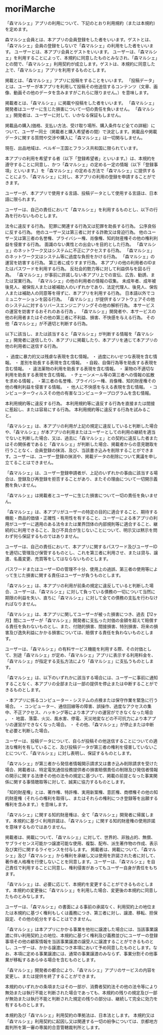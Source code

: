 # moriMarche
「森マルシェ」アプリの利用について、下記のとおり利用規約（または本規約）を定めます。

森マルシェ会員とは、本アプリの会員登録をした者をいいます。ゲストとは、「森マルシェ」会員の登録をしないで「森マルシェ」の利用をした者をいいます。
ユーザーとは、本アプリ会員とゲストをいいます。
ユーザーは、「森マルシェ」を利用することによって、本規約に同意したものとみなされ、「森マルシェ」との間で、「森マルシェ」利用契約が成立します。ゲストは、本規約に同意した上で、「森マルシェ」アプリを利用するものとします。

掲載とは、「森マルシェ」アプリに投稿をすることをいいます。
「投稿データ」とは、ユーザーが本アプリを利用して投稿その他送信するコンテンツ（文章、画像、動画その他のデータを含みますがこれらに限りません。）を意味します。

掲載者とは、「森マルシェ」に掲載や投稿をした者をいいます。
「森マルシェ」開発者はユーザーに生じた損害について一切の責任を負いません。
「森マルシェ」開発者は、ユーザーに対して、いかなる保証もしません。

掲載品の購入(価格、支払い方法、受け取り場所、購入条件など全ての詳細）について、ユーザー同士（掲載者と購入希望者の間）で決定します。掲載品や掲載データに関する質問や交渉や購入に「森マルシェ」は一切関与しません。

現在、出品地域は、ベルギー王国とフランス共和国に限られています。

本アプリの利用を希望する者（以下「登録希望者」といいます。）は、本規約を遵守することに同意し、かつ「森マルシェ」の定める一定の情報（以下「登録事項」といいます。）を「森マルシェ」の定める方法で「森マルシェ」に提供することにより、「森マルシェ」に対し、本アプリの利用の登録を申請することができます。


ユーザーが、本アプリで使用する言語、投稿データとして使用する言語は、日本語に限られます。

ユーザーは、自己の責任において「森マルシェ」を利用するものとし、以下の行為を行わないものとします。

法令に違反する行為。
犯罪に関連する行為又は犯罪を助長する行為。
公序良俗に反する行為。
他のユーザー又は第三者に対する詐欺又は脅迫行為。
他のユーザー又は第三者の名誉権、プライバシー権、肖像権、知的財産権その他の権利利益を侵害する行為。
面識のない異性との出会いを目的とした行為。
「森マルシェ」のネットワーク又はシステムに不正にアクセスする行為。
「森マルシェ」のネットワーク又はシステム等に過度な負担をかける行為。
「森マルシェ」の運営を妨害する行為。
第三者に成りすます行為。
本アプリの他の利用者のIDまたはパスワードを利用する行為。
反社会的勢力等に対して利益供与を図る行為。
「森マルシェ」が事前に許諾しない本アプリ上での宣伝、広告、勧誘、または営業行為。
「森マルシェ」の他の利用者の情報の収集。
未成年者、成年被後見人、被保佐人または被補助人のいずれかであり、法定代理人、後見人、保佐人または補助人の同意等を得ずに、本アプリを利用する行為。
日本語以外でコミュニケーションを図る行為。
「森マルシェ」が提供するソフトウェアその他のシステムに対するリバースエンジニアリングその他の解析行為。
本サービスの運営を妨害するおそれのある行為 。
「森マルシェ」開発者や、本サービスの他の利用者またはその他の第三者に不利益、損害、不快感を与える行為。
その他「森マルシェ」が不適切と判断する行為。


以下に該当し、または該当すると「森マルシェ」が判断する情報を「森マルシェ」開発者に送信したり、本アプリに掲載したり、本アプリを通じて本アプリの他の利用者に送信する行為。 

・ 過度に暴力的又は残虐な表現を含む情報。
・ 過度にわいせつな表現を含む情報。
・ 差別を助長する表現を含む情報。
・自殺、自傷行為等を助長する表現を含む情報。
・ 違法薬物の利用を助長する表現を含む情報。
・ 薬物の不適切な利用を助長する表現を含む情報。
・チェーンメール等の第三者への情報の拡散を求める情報 。
・第三者の名誉権、プライバシー権、肖像権、知的財産権その他の権利利益を侵害する情報。
・ 他人に不快感を与える表現を含む情報。
・コンピューターウィルスその他の有害なコンピュータープログラムを含む情報。

本利用規約等に違反する行為。
本利用規約等に違反する行為を直接または間接に惹起し、または容易にする行為。
本利用規約等に違反する行為を試みること。




「森マルシェ」は、本アプリの利用が上記の規定に違反していると判断した場合や、「森マルシェ」が本アプリの利用またはユーザーとしての利用の継続を適当でないと判断した場合、又は、過去に「森マルシェ」との契約に違反した者またはその関係者であると「森マルシェ」が判断した場合、掲載者からの意見聴取を行うことなく、会員登録の抹消、及び、当該書き込みを削除することができます。ユーザーは、ユーザー登録の抹消や、掲載データの削除について異議を申し立てることはできません。

「森マルシェ」は、ユーザー登録申請者が、上記のいずれかの事由に該当する場合は、登録及び再登録を拒否することがあり、またその理由について一切開示義務を負いません。


「森マルシェ」は掲載者とユーザーに生じた損害について一切の責任を負いません。

「森マルシェ」は、本アプリがユーザーの特定の目的に適合すること、期待する機能・商品的価値・正確性・有用性を有すること、ユーザーによる本アプリの利用がユーザーに適用のある法令または業界団体の内部規則等に適合すること、継続的に利用できること、及び不具合が生じないことについて、明示又は黙示を問わず何ら保証するものではありません。

ユーザーは、自己の責任において、本アプリに関するパスワード及びユーザーIDを適切に管理及び保管するものとし、これを第三者に利用させ、または貸与、譲渡、名義変更、売買等をしてはならないものとします。

パスワードまたはユーザーIDの管理不十分、使用上の過誤、第三者の使用等によって生じた損害に関する責任はユーザーが負うものとします。


「森マルシェ」は、本アプリの利用が前条の規定に違反していると判断した場合、ユーザーは、「森マルシェ」に対して負っている債務の一切について当然に期限の利益を失い、直ちに「森マルシェ」に対して全ての債務の支払を行わなければなりません。


「森マルシェ」は、本アプリに関してユーザーが被った損害につき、過去【12ヶ月】間にユーザーが「森マルシェ」開発者に支払った対価の金額を超えて賠償する責任を負わないものとし、また、付随的損害、間接損害、特別損害、将来の損害及び逸失利益にかかる損害については、賠償する責任を負わないものとします。


ユーザーは、「森マルシェ」の有料サービス機能を利用する際、その対価として、別途「森マルシェ」が定め、「森マルシェ」アプリに表示する利用料金を、「森マルシェ」が指定する支払方法により「森マルシェ」に支払うものとします。

「森マルシェ」は、以下のいずれかに該当する場合には、ユーザーに事前に通知することなく、本アプリの全部または一部の提供を停止または中断することができるものとします。

・本アプリに係るコンピューター・システムの点検または保守作業を緊急に行う場合。 
・ コンピューター、通信回線等の障害、誤操作、過度なアクセスの集中、不正アクセス、ハッキング等により本アプリの運営ができなくなった場合 。
・ 地震、落雷、火災、風水害、停電、天災地変などの不可抗力により本アプリの運営ができなくなった場合。
・ その他、「森マルシェ」が停止または中断を必要と判断した場合。



ユーザーは、投稿データについて、自らが投稿その他送信することについての適法な権利を有していること、及び投稿データが第三者の権利を侵害していないことについて、「森マルシェ」に対し表明し、保証するものとします。


「森マルシェ」が第三者から発信者情報開示請求又は書き込み削除請求を受けた場合、掲載者は、特定電気通信役務提供者の損害賠償責任の制限及び発信者情報の開示に関する法律その他の法令の規定に基づいて、掲載の前提となった事実関係に関する事情聴取等に対して、誠実に協力するものとします。

「知的財産権」とは、著作権、特許権、実用新案権、意匠権、商標権その他の知的財産権（それらの権利を取得し、またはそれらの権利につき登録等を出願する権利を含みます。）を意味します。

「森マルシェ」に関する知的財産権は、全て「森マルシェ」開発者に帰属します。本規約に基づく利用許諾は、「森マルシェ」に関する知的財産権の使用許諾を意味するものではありません。

掲載者は、掲載について、「森マルシェ」に対して、世界的、非独占的、無償、サブライセンス可能かつ譲渡可能な使用、複製、配布、派生著作物の作成、表示及び実行に関するライセンスを付与します。
掲載者は、掲載について、「森マルシェ」及び「森マルシェ」から権利を承継し又は使用を許諾された者に対して、著作者人格権を行使しないことを同意します。ユーザーは、「森マルシェ」を自己責任で利用することに同意し、権利侵害があってもユーザー自身が責任をもちます。

「森マルシェ」は、必要に応じて、本規約を変更することができるものとします。本規約の変更後に「森マルシェ」を利用した場合、変更後の本規約に同意したものとみなします。

ユーザーは、「森マルシェ」の書面による事前の承諾なく、利用契約上の地位または本規約に基づく権利もしくは義務につき、第三者に対し、譲渡、移転、担保設定、その他の処分をすることはできません。

「森マルシェ」は本アプリにかかる事業を他社に譲渡した場合には、当該事業譲渡に伴い利用契約上の地位、本規約に基づく権利及び義務並びにユーザーの登録事項その他の顧客情報を当該事業譲渡の譲受人に譲渡することができるものとし、ユーザーは、かかる譲渡につき本項において予め同意したものとします。なお、本項に定める事業譲渡には、通常の事業譲渡のみならず、事業分割その他事業が移転するあらゆる場合を含むものとします。

「森マルシェ」開発者の都合により、「森マルシェ」アプリのサービスの内容を変更し、または提供を終了することができます。


本規約のいずれかの条項またはその一部が、消費者契約法その他の法令等により無効または執行不能と判断された場合であっても、本規約の残りの規定及び一部が無効または執行不能と判断された規定の残りの部分は、継続して完全に効力を有するものとします。


本規約及び「森マルシェ」利用契約の準拠法は、日本法とします。
本規約又は「森マルシェ」利用契約に起因し又は関連する一切の紛争については、京都地方裁判所を第一審の専属的合意管轄裁判所とします。
